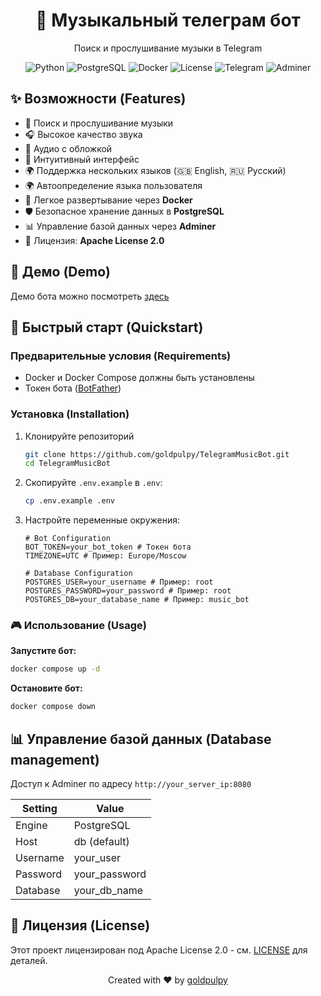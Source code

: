 <div align="center">
  <h1>🎵 Музыкальный телеграм бот</h1>
  <p>Поиск и прослушивание музыки в Telegram</p>

![Python](https://img.shields.io/badge/Python-3.11-blue?logo=python)
![PostgreSQL](https://img.shields.io/badge/PostgreSQL-17-blue?logo=postgresql)
![Docker](https://img.shields.io/badge/Docker-compose-blue?logo=docker)
![License](https://img.shields.io/badge/License-Apache%202.0-blue.svg)
![Telegram](https://img.shields.io/badge/Telegram-bot-blue?logo=telegram)
![Adminer](https://img.shields.io/badge/Adminer-blue?logo=adminer)

</div>

## ✨ Возможности (Features)

- 🎵 Поиск и прослушивание музыки
- 🎧 Высокое качество звука
- 🌅 Аудио с обложкой
- 📱 Интуитивный интерфейс
- 🌍 Поддержка нескольких языков (🇬🇧 English, 🇷🇺 Русский)
- 🌍 Автоопределение языка пользователя
- 🐳 Легкое развертывание через **Docker**
- 🛡️ Безопасное хранение данных в **PostgreSQL**
- 📊 Управление базой данных через **Adminer**
- 📝 Лицензия: **Apache License 2.0**

## 🎥 Демо (Demo)

Демо бота можно посмотреть [здесь](https://t.me/mygoldmusicbot)

## 🚀 Быстрый старт (Quickstart)

### Предварительные условия (Requirements)

- Docker и Docker Compose должны быть установлены
- Токен бота ([BotFather](https://t.me/botfather))

### Установка (Installation)

1. Клонируйте репозиторий

   ```bash
   git clone https://github.com/goldpulpy/TelegramMusicBot.git
   cd TelegramMusicBot
   ```

2. Скопируйте `.env.example` в `.env`:
   ```bash
   cp .env.example .env
   ```
3. Настройте переменные окружения:

   ```env
   # Bot Configuration
   BOT_TOKEN=your_bot_token # Токен бота
   TIMEZONE=UTC # Пример: Europe/Moscow

   # Database Configuration
   POSTGRES_USER=your_username # Пример: root
   POSTGRES_PASSWORD=your_password # Пример: root
   POSTGRES_DB=your_database_name # Пример: music_bot
   ```

### 🎮 Использование (Usage)

**Запустите бот:**

```bash
docker compose up -d
```

**Остановите бот:**

```bash
docker compose down
```

## 📊 Управление базой данных (Database management)

Доступ к Adminer по адресу `http://your_server_ip:8080`

| Setting  | Value         |
| -------- | ------------- |
| Engine   | PostgreSQL    |
| Host     | db (default)  |
| Username | your_user     |
| Password | your_password |
| Database | your_db_name  |

## 📝 Лицензия (License)

Этот проект лицензирован под Apache License 2.0 - см. [LICENSE](LICENSE) для деталей.

<div align="center">
  <p>Created with ❤️ by <a href="https://github.com/goldpulpy">goldpulpy</a></p>
</div>
